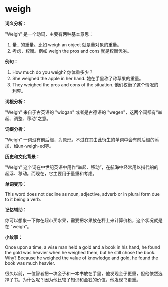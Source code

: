 # weigh

**词义分析：**

  

"Weigh" 是一个动词，主要有两种基本意思：

  

1.  量...的重量。比如 weigh an object 就是量对象的重量。
2.  考虑，权衡。例如 weigh the pros and cons 就是权衡优劣。

  

**例句：**

  

1.  How much do you weigh? 你体重多少？
2.  She weighed the apple in her hand. 她在手里称了称苹果的重量。
3.  They weighed the pros and cons of the situation. 他们权衡了这个情况的利弊。

  

**词根分析：**

  

"Weigh" 来自于古英语的 "wiogan" 或者是古德语的 "wegen"，这两个词都有“举起、调整、移动”之意。

  

**词缀分析：**

  

"Weigh" 一词没有前后缀，为原形。不过在其由此衍生的单词中会有前后缀的添加，如un-weigh-ed等。

  

**历史和文化背景：**

  

"Weigh" 这个词在中世纪英语中用作“举起、移动”，在航海中经常用以指代船的起浮、移动。而现在，它主要用于量重和考虑。

  

**单词变形：**

  

This word does not decline as noun, adjective, adverb or in plural form due to it being a verb.

  

**记忆辅助：**

  

你可以想象一下你在超市买水果，需要把水果放在秤上来计算价格，这个状况就是在 "weigh"。

  

**小故事：**

  

Once upon a time, a wise man held a gold and a book in his hand, he found the gold was heavier when he weighed them, but he still chose the book. Why? Because he weighed the value of knowledge and gold, he found the book was much heavier.

  

很久以前，一位智者把一块金子和一本书放在手里，他发现金子更重，但他依然选择了书。为什么呢？因为他比较了知识和金钱的价值，他发现书更重。
